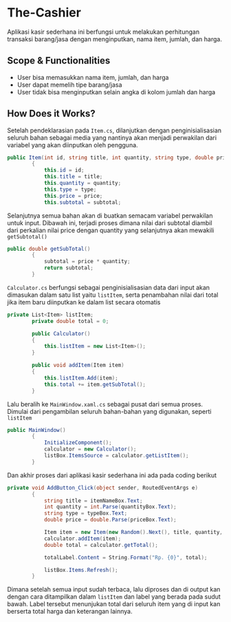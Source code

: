 # The-Cashier

Aplikasi kasir sederhana ini berfungsi untuk melakukan perhitungan transaksi barang/jasa dengan menginputkan, nama item, jumlah, dan harga.

## Scope & Functionalities

- User bisa memasukkan nama item, jumlah, dan harga
- User dapat memelih tipe barang/jasa
- User tidak bisa menginputkan selain angka di kolom jumlah dan harga

## How Does it Works?

Setelah pendeklarasian pada `Item.cs`, dilanjutkan dengan penginisialisasian seluruh bahan sebagai media yang nantinya akan menjadi perwakilan dari variabel yang akan diinputkan oleh pengguna.

```csharp
public Item(int id, string title, int quantity, string type, double price)
        {
            this.id = id;
            this.title = title;
            this.quantity = quantity;
            this.type = type;
            this.price = price;
            this.subtotal = subtotal;
```

Selanjutnya semua bahan akan di buatkan semacam variabel perwakilan untuk input. Dibawah ini, terjadi proses dimana nilai dari subtotal diambil dari perkalian nilai price dengan quantity yang selanjutnya akan mewakili `getSubtotal()`

```csharp
public double getSubTotal()
        {
            subtotal = price * quantity;
            return subtotal;
        }
```

`Calculator.cs` berfungsi sebagai penginisialisasian data dari input akan dimasukan dalam satu list yaitu `listItem`, serta penambahan nilai dari total jika item baru diinputkan ke dalam list secara otomatis

```csharp
private List<Item> listItem;
        private double total = 0;

        public Calculator()
        {
            this.listItem = new List<Item>();
        }

        public void addItem(Item item)
        {
            this.listItem.Add(item);
            this.total += item.getSubTotal();
        }
```

Lalu beralih ke `MainWindow.xaml.cs` sebagai pusat dari semua proses. Dimulai dari pengambilan seluruh bahan-bahan yang digunakan, seperti `listItem`

```csharp
public MainWindow()
        {
            InitializeComponent();
            calculator = new Calculator();
            listBox.ItemsSource = calculator.getListItem();
        }
```

Dan akhir proses dari aplikasi kasir sederhana ini ada pada coding berikut

```csharp
private void AddButton_Click(object sender, RoutedEventArgs e)
        {
            string title = itemNameBox.Text;
            int quantity = int.Parse(quantityBox.Text);
            string type = typeBox.Text;
            double price = double.Parse(priceBox.Text);

            Item item = new Item(new Random().Next(), title, quantity, type, price);
            calculator.addItem(item);
            double total = calculator.getTotal();

            totalLabel.Content = String.Format("Rp. {0}", total);

            listBox.Items.Refresh();
        }
```
       
Dimana setelah semua input sudah terbaca, lalu diproses dan di output kan dengan cara ditampilkan dalam `listItem` dan label yang berada pada sudut bawah. Label tersebut menunjukan total dari seluruh item yang di input kan berserta total harga dan keterangan lainnya.
